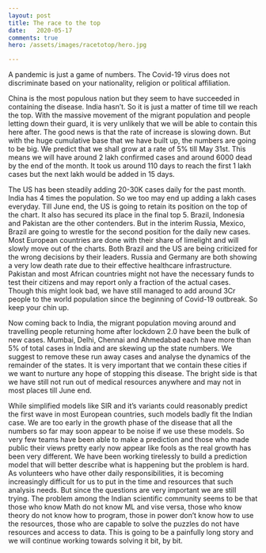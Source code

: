 ```yaml
---
layout: post
title: The race to the top
date:   2020-05-17
comments: true
hero: /assets/images/racetotop/hero.jpg

---
```


A pandemic is just a game of numbers. The Covid-19 virus does not discriminate based on your nationality, religion or political affiliation. 

China is the most populous nation but they seem to have succeeded in containing the disease. India hasn’t. So it is just a matter of time till we reach the top. With the massive movement of the migrant population and people letting down their guard, it is very unlikely that we will be able to contain this here after. The good news is that the rate of increase is slowing down. But with the huge cumulative base that we have built up, the numbers are going to be big. We predict that we shall grow at a rate of 5% till May 31st. This means we will have around 2 lakh confirmed cases and around 6000 dead by the end of the month. It took us around 110 days to reach the first 1 lakh cases but the next lakh would be added in 15 days. 

The US has been steadily adding 20-30K cases daily for the past month. India has 4 times the population. So we too may end up adding a lakh cases everyday. Till June end, the US is going to retain its position on the top of the chart. It also has secured its place in the final top 5. Brazil, Indonesia and Pakistan are the other contenders. But in the interim Russia, Mexico, Brazil are going to wrestle for the second position for the daily new cases. Most European countries are done with their share of limelight and will slowly move out of the charts. Both Brazil and the US are being criticized for the wrong decisions by their leaders. Russia and Germany are both showing a very low death rate due to their effective healthcare infrastructure. Pakistan and most African countries might not have the necessary funds to test their citizens and may report only a fraction of the actual cases. Though this might look bad, we have still managed to add around 3Cr people to the world population since the beginning of Covid-19 outbreak. So keep your chin up.

Now coming back to India, the migrant population moving around and travelling people returning home after lockdown 2.0 have been the bulk of new cases. Mumbai, Delhi, Chennai and Ahmedabad each have more than 5% of total cases in India and are skewing up the state numbers. We suggest to remove these run away cases and analyse the dynamics of the remainder of the states. It is very important that we contain these cities if we want to nurture any hope of stopping this disease. The bright side is that we have still not run out of medical resources anywhere and may not in most places till June end.

While simplified models like SIR and it’s variants could reasonably predict the first wave in most European countries, such models badly fit the Indian case. We are too early in the growth phase of the disease that all the numbers so far may soon appear to be noise if we use these models. So very few teams have been able to make a prediction and those who made public their views pretty early now appear like fools as the real growth has been very different. We have been working tirelessly to build a prediction model that will better describe what is happening but the problem is hard. As volunteers who have other daily responsibilities, it is becoming increasingly difficult for us to put in the time and resources that such analysis needs. But since the questions are very important we are still trying. The problem among the Indian scientific community seems to be that those who know Math do not know ML and vise versa, those who know theory do not know how to program, those in power don’t know how to use the resources, those who are capable to solve the puzzles do not have resources and access to data. This is going to be a painfully long story and we will continue working towards solving it bit, by bit.
